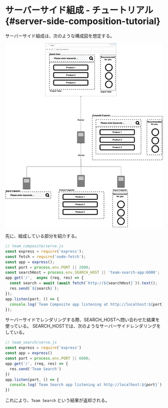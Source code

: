 # サーバーサイド組成 - チュートリアル {#server-side-composition-tutorial}

サーバーサイド組成は、次のような構成図を想定する。

![server-side-composition](../../assets/images/drawio/microfrontends/server-side-composition.png)

先に、組成している部分を紹介する。

```javascript
// team_composite/serve.js
const express = require('express');
const fetch = require('node-fetch');
const app = express();
const port = process.env.PORT || 2000;
const searchHost = process.env.SEARCH_HOST || 'team-search-app:6000';
app.get('/',  async (req, res) => {
  const search = await (await fetch(`http://${searchHost}`)).text();
  res.send(`${search}`);
});
app.listen(port, () => {
  console.log(`Team Composite app listening at http://localhost:${port}`)
});
```

サーバーサイドでレンダリングする際、SEARCH_HOSTへ問い合わせた結果を使っている。
SEARCH_HOSTでは、次のようなサーバーサイドレンダリングをしている。

```javascript
// team_search/serve.js
const express = require('express')
const app = express()
const port = process.env.PORT || 6000;
app.get('/', (req, res) => {
  res.send('Team Search')
})
app.listen(port, () => {
  console.log(`Team Search app listening at http://localhost:${port}`)
})
```

これにより、`Team Search` という結果が返却される。